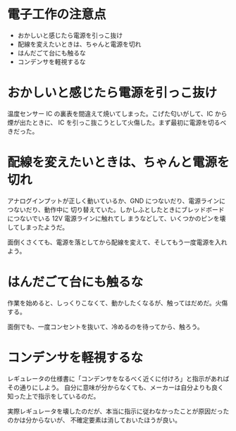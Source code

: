 # 電子工作の注意点

* おかしいと感じたら電源を引っこ抜け
* 配線を変えたいときは、ちゃんと電源を切れ
* はんだごて台にも触るな
* コンデンサを軽視するな

# おかしいと感じたら電源を引っこ抜け

温度センサー IC の裏表を間違えて焼いてしまった。こげた匂いがして、IC から煙が出たときに、
IC を引っこ抜こうとして火傷した。まず最初に電源を切るべきだった。

# 配線を変えたいときは、ちゃんと電源を切れ

アナログインプットが正しく動いているか、GND につないだり、電源ラインにつないだり、動作中に
切り替えていた。しかしふとしたときにブレッドボードにつないでいる 12V 電源ラインに触れてし
まうなどして、いくつかのピンを壊してしまったようだ。

面倒くさくても、電源を落としてから配線を変えて、そしてもう一度電源を入れよう。

# はんだごて台にも触るな

作業を始めると、しっくりこなくて、動かしたくなるが、触ってはだめだ。火傷する。

面倒でも、一度コンセントを抜いて、冷めるのを待ってから、触ろう。

# コンデンサを軽視するな

レギュレータの仕様書に「コンデンサをなるべく近くに付けろ」と指示があればその通りにしよう。
自分に意味が分からなくても、メーカーは自分よりも良く知った上で指示をしているのだ。

実際レギュレータを壊したのだが、本当に指示に従わなかったことが原因だったのかは分からないが、
不確定要素は消しておいたほうが良い。
